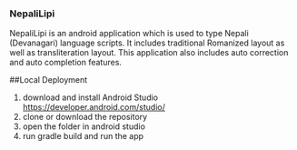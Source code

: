 ### NepaliLipi

NepaliLipi is an android application which is used to type Nepali (Devanagari) language scripts. 
It includes traditional Romanized layout as well as transliteration layout. 
This application also includes auto correction and auto completion features. 

##Local Deployment

1. download and install Android Studio https://developer.android.com/studio/
2. clone or download the repository
3. open the folder in android studio
4. run gradle build and run the app
